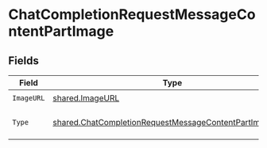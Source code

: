 # ChatCompletionRequestMessageContentPartImage


## Fields

| Field                                                                                                                                     | Type                                                                                                                                      | Required                                                                                                                                  | Description                                                                                                                               |
| ----------------------------------------------------------------------------------------------------------------------------------------- | ----------------------------------------------------------------------------------------------------------------------------------------- | ----------------------------------------------------------------------------------------------------------------------------------------- | ----------------------------------------------------------------------------------------------------------------------------------------- |
| `ImageURL`                                                                                                                                | [shared.ImageURL](../../../pkg/models/shared/imageurl.md)                                                                                 | :heavy_check_mark:                                                                                                                        | N/A                                                                                                                                       |
| `Type`                                                                                                                                    | [shared.ChatCompletionRequestMessageContentPartImageType](../../../pkg/models/shared/chatcompletionrequestmessagecontentpartimagetype.md) | :heavy_check_mark:                                                                                                                        | The type of the content part.                                                                                                             |